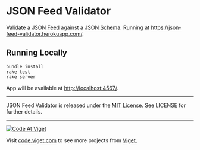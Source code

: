 # JSON Feed Validator

Validate a [JSON Feed][1] against a [JSON Schema][2]. Running at <https://json-feed-validator.herokuapp.com/>.

[1]: https://jsonfeed.org/
[2]: http://json.schemastore.org/feed

## Running Locally

```
bundle install
rake test
rake server
```

App will be available at <http://localhost:4567/>.

* * *

JSON Feed Validator is released under the [MIT License](http://www.opensource.org/licenses/MIT). See LICENSE for further details.

* * *

<a href="http://code.viget.com">
  <img src="http://code.viget.com/github-banner.png" alt="Code At Viget">
</a>

Visit [code.viget.com](http://code.viget.com) to see more projects from [Viget.](https://viget.com)
